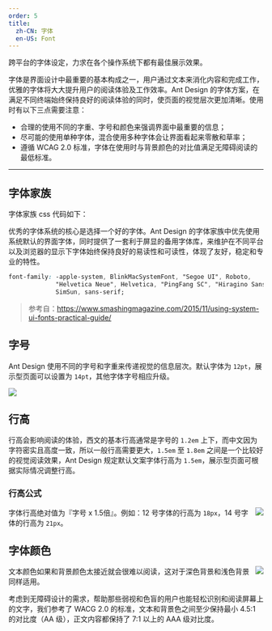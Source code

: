 ```yaml
---
order: 5
title:
  zh-CN: 字体
  en-US: Font
---
```


跨平台的字体设定，力求在各个操作系统下都有最佳展示效果。

字体是界面设计中最重要的基本构成之一，用户通过文本来消化内容和完成工作，优雅的字体将大大提升用户的阅读体验及工作效率。Ant Design 的字体方案，在满足不同终端始终保持良好的阅读体验的同时，使页面的视觉层次更加清晰。使用时有以下三点需要注意：

- 合理的使用不同的字重、字号和颜色来强调界面中最重要的信息；
- 尽可能的使用单种字体，混合使用多种字体会让界面看起来零散和草率；
- 遵循 WCAG 2.0 标准，字体在使用时与背景颜色的对比值满足无障碍阅读的最低标准。

---

## 字体家族

字体家族 css 代码如下：

优秀的字体系统的核心是选择一个好的字体。Ant Design 的字体家族中优先使用系统默认的界面字体，同时提供了一套利于屏显的备用字体库，来维护在不同平台以及浏览器的显示下字体始终保持良好的易读性和可读性，体现了友好，稳定和专业的特性。

```css
font-family: -apple-system, BlinkMacSystemFont, "Segoe UI", Roboto,
             "Helvetica Neue", Helvetica, "PingFang SC", "Hiragino Sans GB", "Microsoft YaHei",
             SimSun, sans-serif;
```

> 参考自：https://www.smashingmagazine.com/2015/11/using-system-ui-fonts-practical-guide/

## 字号

Ant Design 使用不同的字号和字重来传递视觉的信息层次。默认字体为 `12pt`，展示型页面可以设置为 `14pt`，其他字体字号相应升级。

![](https://zos.alipayobjects.com/rmsportal/UkvKkdJgvFqlewCWFyQE.png)

## 行高

行高会影响阅读的体验，西文的基本行高通常是字号的 `1.2em` 上下，而中文因为字符密实且高度一致，所以一般行高需要更大，`1.5em` 至 `1.8em` 之间是一个比较好的视觉阅读效果，Ant Design 规定默认文案字体行高为 `1.5em`，展示型页面可根据实际情况调整行高。

### 行高公式

<img class="preview-img no-padding" align="right" src="https://zos.alipayobjects.com/rmsportal/qFKnfXanJURiDsjJTKDP.png">

字体行高绝对值为『字号 x 1.5倍』。例如：12 号字体的行高为 `18px`，14 号字体的行高为 `21px`。

## 字体颜色

<img class="preview-img no-padding" align="right" src="https://zos.alipayobjects.com/rmsportal/kNFpUKqccPYxzfiQlFTh.png" description="注：表格中 @Black = #000000、@White = #FFFFFF、@Blue-6 = #108EE9">

文本颜色如果和背景颜色太接近就会很难以阅读，这对于深色背景和浅色背景同样适用。

考虑到无障碍设计的需求，帮助那些弱视和色盲的用户也能轻松识别和阅读屏幕上的文字，我们参考了 WACG 2.0 的标准，文本和背景色之间至少保持最小 4.5:1 的对比度（AA 级），正文内容都保持了 7:1 以上的 AAA 级对比度。
